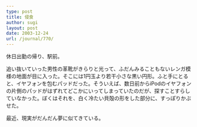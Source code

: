 ```yaml
---
type: post
title: 侵食
author: sugi
layout: post
date: 2003-12-24
url: /journal/770/
---
```

休日出勤の帰り、駅前。

追い抜いていった男性の革靴がきらりと光って、ふだんみることもないレンガ模様の地面が目に入った。そこには1円玉より若干小さな黒い円形。ふと手にとると、イヤフォンを包むパッドだった。そういえば、数日前からiPodのイヤフォンの片側のパッドがはずれてどこかにいってしまっていたのだが、探すことすらしていなかった。ぼくはそれを、白く冷たい貝殻の形をした部分に、すっぽりかぶせた。

最近、現実がだんだん夢に似てきている。